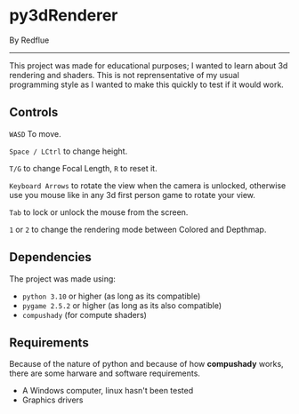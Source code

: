 # py3dRenderer
By Redflue

---
This project was made for educational purposes; I wanted to learn about 3d rendering and shaders. This is not reprensentative of my usual programming style as I wanted to make this quickly to test if it would work.

## Controls
```WASD``` To move.

```Space / LCtrl``` to change height.

```T/G``` to change Focal Length, ```R``` to reset it.

```Keyboard Arrows``` to rotate the view when the camera is unlocked, otherwise use you mouse like in any 3d first person game to rotate your view.

```Tab``` to lock or unlock the mouse from the screen.

```1``` or ```2``` to change the rendering mode between Colored and Depthmap.

## Dependencies
The project was made using:
- ```python 3.10``` or higher (as long as its compatible)
- ```pygame 2.5.2``` or higher (as long as its also compatible)
- ```compushady``` (for compute shaders)

## Requirements
Because of the nature of python and because of how **compushady** works, there are some harware and software requirements.
- A Windows computer, linux hasn't been tested
- Graphics drivers
